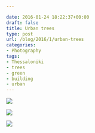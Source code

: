 ```yaml
---

date: 2016-01-24 18:22:37+00:00
draft: false
title: Urban trees
type: post
url: /blog/2016/1/urban-trees
categories:
- Photography
tags:
- Thessaloniki
- trees
- green
- building
- urban
---
```




  
   ![](/images/2016-01-24-20161urban-trees/20160109-R0010397.jpg)

  

  
   ![](/images/2016-01-24-20161urban-trees/20160109-R0010396.jpg)

  

  
   ![](/images/2016-01-24-20161urban-trees/20160109-R0010394.jpg)

  


